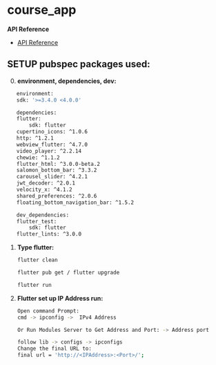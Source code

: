 # course_app
**API Reference**
* [API Reference](https://github.com/Vhaooforjob/server_course_app)

## SETUP pubspec packages used:
0. **environment, dependencies, dev:**
 ```sh
    environment:
    sdk: '>=3.4.0 <4.0.0'

    dependencies:
    flutter:
        sdk: flutter
    cupertino_icons: ^1.0.6
    http: ^1.2.1
    webview_flutter: ^4.7.0
    video_player: ^2.2.14
    chewie: ^1.1.2
    flutter_html: ^3.0.0-beta.2
    salomon_bottom_bar: ^3.3.2
    carousel_slider: ^4.2.1
    jwt_decoder: ^2.0.1
    velocity_x: ^4.1.2
    shared_preferences: ^2.0.6
    floating_bottom_navigation_bar: ^1.5.2

    dev_dependencies:
    flutter_test:
        sdk: flutter
    flutter_lints: ^3.0.0
 ```
 
1. **Type flutter:**
   ```sh
   flutter clean
   ```
   ```sh
   flutter pub get / flutter upgrade
   ```
   ```sh
   flutter run
   ```
2. **Flutter set up IP Address run:**
   ```sh
   Open command Prompt:
   cmd -> ipconfig ->  IPv4 Address
   ```
   ```sh
   Or Run Modules Server to Get Address and Port: -> Address port
   ```
   ```sh
   follow lib -> configs -> ipconfigs 
   Change the final URL to: 
   final url = 'http://<IPAddress>:<Port>/';
   ```
   
